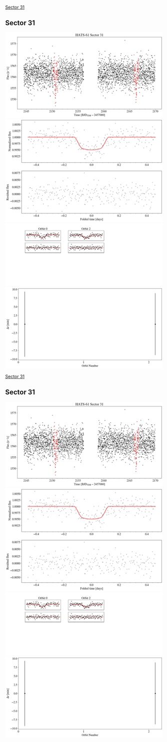 [Sector 31](#sector31)

<a name = "sector31"></a>
## Sector 31
![alt text](/tt/HATS-61_Sector_31/HATS-61_Sector_31_a_TimeSeries.png)
![alt text](/tt/HATS-61_Sector_31/HATS-61_Sector_31_b_FoldedLightCurve.png)
![alt text](/tt/HATS-61_Sector_31/HATS-61_Sector_31_b_IndividualTransitsWithFit.png)
![alt text](/tt/HATS-61_Sector_31/HATS-61_Sector_31_c_TimingResiduals.png)

[Sector 31](#sector31)

<a name = "sector31"></a>
## Sector 31
![alt text](/tt/HATS-61_Sector_31/HATS-61_Sector_31_a_TimeSeries.png)
![alt text](/tt/HATS-61_Sector_31/HATS-61_Sector_31_b_FoldedLightCurve.png)
![alt text](/tt/HATS-61_Sector_31/HATS-61_Sector_31_b_IndividualTransitsWithFit.png)
![alt text](/tt/HATS-61_Sector_31/HATS-61_Sector_31_c_TimingResiduals.png)

